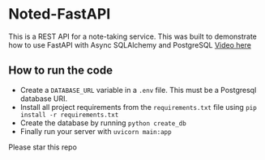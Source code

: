 # Noted-FastAPI
This is a REST API for a note-taking service. This was built to demonstrate how to use FastAPI with Async SQLAlchemy and PostgreSQL
[Video here](https://youtu.be/nC9ob8xM3AM)

## How to run the code
- Create a ```DATABASE_URL``` variable in a ```.env``` file. This must be a Postgresql database URI.
- Install all project requirements from the ```requirements.txt``` file using ```pip install -r requirements.txt```
- Create the database by running ``` python create_db ```
- Finally run your server with ```uvicorn main:app```

Please star this repo
